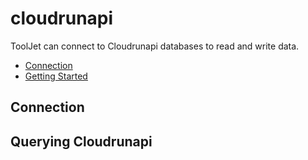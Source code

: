
# cloudrunapi

ToolJet can connect to Cloudrunapi databases to read and write data. 

- [Connection](#connection)
- [Getting Started](#querying-cloudrunapi)

## Connection

## Querying Cloudrunapi
